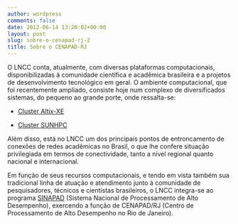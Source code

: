 ```yaml
---
author: wordpress
comments: false
date: 2012-06-14 13:20:02+00:00
layout: post
slug: sobre-o-cenapad-rj-2
title: Sobre o CENAPAD-RJ
---
```


O LNCC conta, atualmente, com diversas plataformas computacionais, disponibilizadas à comunidade científica e acadêmica brasileira e a projetos de desenvolvimento tecnológico em geral. O ambiente computacional, que foi recentemente ampliado, consiste hoje num complexo de diversificados sistemas, do pequeno ao grande porte, onde ressalta-se:



	
  * [Cluster Altix-XE](http://www.lncc.br/altix-xe)

	
  * [Cluster SUNHPC](http://www.lncc.br/sunhpc)


Além disso, está no LNCC um dos principais pontos de entroncamento de conexões de redes acadêmicas no Brasil, o que lhe confere situação privilegiada em termos de conectividade, tanto a nível regional quanto nacional e internacional.

Em função de seus recursos computacionais, e tendo em vista também sua tradicional linha de atuação e atendimento junto à comunidade de pesquisadores, técnicos e cientistas brasileiros, o LNCC integra-se ao programa [SINAPAD](http://www.lncc.br/sinapad) (Sistema Nacional de Processamento de Alto Desempenho), exercendo a função de CENAPAD/RJ (Centro de Processamento de Alto Desempenho no Rio de Janeiro).
